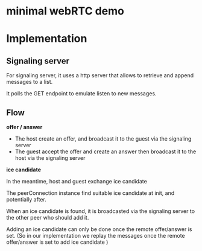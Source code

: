 # minimal webRTC demo

# Implementation

## Signaling server

For signaling server, it uses a http server that allows to retrieve and append messages to a list.

It polls the GET endpoint to emulate listen to new messages.

## Flow

**offer / answer**

- The host create an offer, and broadcast it to the guest via the signaling server
- The guest accept the offer and create an answer then broadcast it to the host via the signaling server

**ice candidate**

In the meantime, host and guest exchange ice candidate

The peerConnection instance find suitable ice candidate at init, and potentially after.

When an ice candidate is found, it is broadcasted via the signaling server to the other peer who should add it.

Adding an ice candidate can only be done once the remote offer/answer is set. (So in our implementation we replay the messages once the remote offer/answer is set to add ice candidate )
